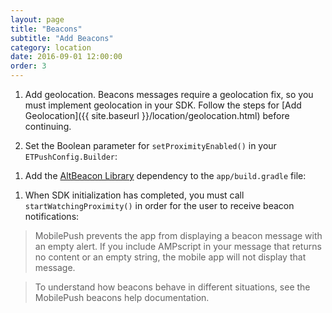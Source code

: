 ```yaml
---
layout: page
title: "Beacons"
subtitle: "Add Beacons"
category: location
date: 2016-09-01 12:00:00
order: 3
---
```

1. Add geolocation. Beacons messages require a geolocation fix, so you must implement geolocation in your SDK. Follow the steps for [Add Geolocation]({{ site.baseurl }}/location/geolocation.html) before continuing.<br/>

1. Set the Boolean parameter for `setProximityEnabled()` in your `ETPushConfig.Builder`:
<script src="https://gist.github.com/sfmc-mobilepushsdk/06f47c53aca02c3dad2ef1d750c6f4ac.js"></script>
1. Add the <a href="http://altbeacon.org/" target="_blank">AltBeacon Library</a> dependency to the `app/build.gradle` file:
<script src="https://gist.github.com/sfmc-mobilepushsdk/82638adbc0cd4677ee04feb6d19c7681.js"></script>
1. When SDK initialization has completed, you must call `startWatchingProximity()` in order for the user to receive beacon notifications:
<script src="https://gist.github.com/sfmc-mobilepushsdk/84ef64ac6f3d0c029306f0e1683a8be1.js"></script>

> MobilePush prevents the app from displaying a beacon message with an empty alert. If you include AMPscript in your message that returns no content or an empty string, the mobile app will not display that message. 

> To understand how beacons behave in different situations, see the MobilePush beacons help documentation.
